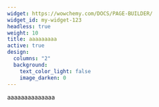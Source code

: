 ```yaml
---
widget: https://wowchemy.com/DOCS/PAGE-BUILDER/
widget_id: my-widget-123
headless: true
weight: 10
title: aaaaaaaaa
active: true
design:
  columns: "2"
  background:
    text_color_light: false
    image_darken: 0
---
```

a﻿aaaaaaaaaaaaa
